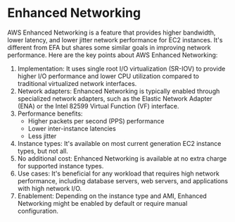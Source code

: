 # Enhanced Networking

AWS Enhanced Networking is a feature that provides higher bandwidth, lower latency, and lower jitter network performance for EC2 instances. It's different from EFA but shares some similar goals in improving network performance. Here are the key points about AWS Enhanced Networking:

1. Implementation: It uses single root I/O virtualization (SR-IOV) to provide higher I/O performance and lower CPU utilization compared to traditional virtualized network interfaces.
2. Network adapters: Enhanced Networking is typically enabled through specialized network adapters, such as the Elastic Network Adapter (ENA) or the Intel 82599 Virtual Function (VF) interface.
3. Performance benefits:
   * Higher packets per second (PPS) performance
   * Lower inter-instance latencies
   * Less jitter
4. Instance types: It's available on most current generation EC2 instance types, but not all.
5. No additional cost: Enhanced Networking is available at no extra charge for supported instance types.
6. Use cases: It's beneficial for any workload that requires high network performance, including database servers, web servers, and applications with high network I/O.
7. Enablement: Depending on the instance type and AMI, Enhanced Networking might be enabled by default or require manual configuration.
